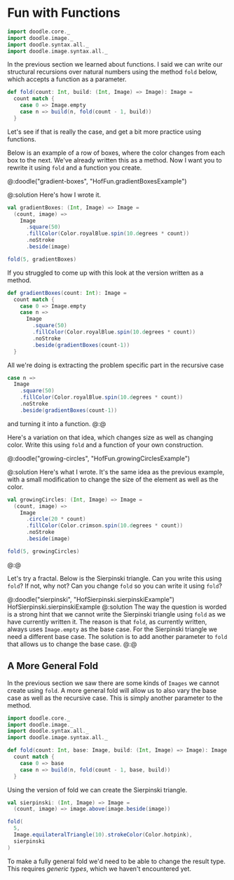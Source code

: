 # Fun with Functions

```scala mdoc:invisible
import doodle.core._
import doodle.image._
import doodle.syntax.all._
import doodle.image.syntax.all._
```

In the previous section we learned about functions. I said we can write our structural recursions over natural numbers using the method `fold` below, which accepts a function as a parameter.

```scala mdoc:silent
def fold(count: Int, build: (Int, Image) => Image): Image =
  count match {
    case 0 => Image.empty
    case n => build(n, fold(count - 1, build))
  }
```

Let's see if that is really the case, and get a bit more practice using functions.

Below is an example of a row of boxes, where the color changes from each box to the next. We've already written this as a method. Now I want you to rewrite it using `fold` and a function you create.

@:doodle("gradient-boxes", "HofFun.gradientBoxesExample")

@:solution
Here's how I wrote it.

```scala mdoc:silent
val gradientBoxes: (Int, Image) => Image =
  (count, image) =>
    Image
      .square(50)
      .fillColor(Color.royalBlue.spin(10.degrees * count))
      .noStroke
      .beside(image)
```
```scala
fold(5, gradientBoxes)
```

If you struggled to come up with this look at the version written as a method.

```scala mdoc:silent
def gradientBoxes(count: Int): Image =
  count match {
    case 0 => Image.empty
    case n => 
      Image
        .square(50)
        .fillColor(Color.royalBlue.spin(10.degrees * count))
        .noStroke
        .beside(gradientBoxes(count-1))
  }
```

All we're doing is extracting the problem specific part in the recursive case

```scala
case n => 
  Image
    .square(50)
    .fillColor(Color.royalBlue.spin(10.degrees * count))
    .noStroke
    .beside(gradientBoxes(count-1))
```

and turning it into a function.
@:@

Here's a variation on that idea, which changes size as well as changing color. Write this using `fold` and a function of your own construction.

@:doodle("growing-circles", "HofFun.growingCirclesExample")

@:solution
Here's what I wrote. It's the same idea as the previous example, with a small modification to change the size of the element as well as the color.

```scala mdoc:silent
val growingCircles: (Int, Image) => Image =
  (count, image) =>
    Image
      .circle(20 * count)
      .fillColor(Color.crimson.spin(10.degrees * count))
      .noStroke
      .beside(image)
```

```scala
fold(5, growingCircles)
```
@:@

Let's try a fractal. Below is the Sierpinski triangle. Can you write this using `fold`? If not, why not? Can you change `fold` so you can write it using `fold`?

@:doodle("sierpinski", "HofSierpinski.sierpinskiExample")
                        HofSierpinski.sierpinskiExample
@:solution
The way the question is worded is a strong hint that we cannot write the Sierpinski triangle using `fold` as we have currently written it. The reason is that `fold`, as currently written, always uses `Image.empty` as the base case. For the Sierpinski triangle we need a different base case. The solution is to add another parameter to `fold` that allows us to change the base case.
@:@


## A More General Fold

In the previous section we saw there are some kinds of `Images` we cannot create using `fold`. A more general fold will allow us to also vary the base case as well as the recursive case. This is simply another parameter to the method.

```scala mdoc:invisible:reset
import doodle.core._
import doodle.image._
import doodle.syntax.all._
import doodle.image.syntax.all._
```
```scala mdoc:silent
def fold(count: Int, base: Image, build: (Int, Image) => Image): Image =
  count match {
    case 0 => base
    case n => build(n, fold(count - 1, base, build))
  }
```

Using the version of fold we can create the Sierpinski triangle. 

```scala mdoc:silent
val sierpinski: (Int, Image) => Image =
  (count, image) => image.above(image.beside(image))

fold(
  5,
  Image.equilateralTriangle(10).strokeColor(Color.hotpink),
  sierpinski
)
```

To make a fully general fold we'd need to be able to change the result type. This requires *generic types*, which we haven't encountered yet. 
